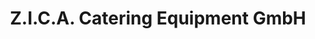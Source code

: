 ---
title: "Z.I.C.A. Catering Equipment GmbH"
url: /speyer/z-i-c-a-catering-equipment-gmbh/
shop: Großhandel
---